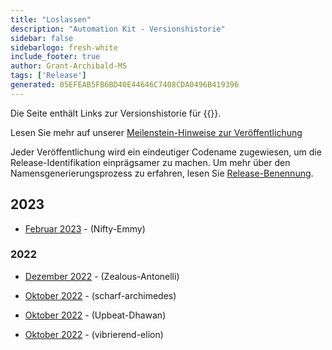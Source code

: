 ```yaml
---
title: "Loslassen"
description: "Automation Kit - Versionshistorie"
sidebar: false
sidebarlogo: fresh-white
include_footer: true
author: Grant-Archibald-MS
tags: ['Release']
generated: 05EFEAB5FB6BD40E44646C7408CDA0496B419396
---
```


Die Seite enthält Links zur Versionshistorie für {{<product-name>}}.

Lesen Sie mehr auf unserer [Meilenstein-Hinweise zur Veröffentlichung](/de/releases/milestones)

Jeder Veröffentlichung wird ein eindeutiger Codename zugewiesen, um die Release-Identifikation einprägsamer zu machen. Um mehr über den Namensgenerierungsprozess zu erfahren, lesen Sie [Release-Benennung](/de/releases/naming).

## 2023

- [Februar 2023](/de/releases/february-2023) - (Nifty-Emmy)

### 2022

- [Dezember 2022](/de/releases/december-2022) - (Zealous-Antonelli)

- [Oktober 2022](/de/releases/november-2022) - (scharf-archimedes)

- [Oktober 2022](/de/releases/october-2022) - (Upbeat-Dhawan)

- [Oktober 2022](/de/releases/september-2022) - (vibrierend-elion)
